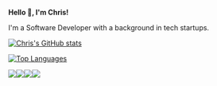 **Hello 👋, I'm Chris!** 

I'm a Software Developer with a background in tech startups. 

[![Chris's GitHub stats](https://github-readme-stats.vercel.app/api?username=CLRM1&show_icons=true&theme=vue)](#)

[![Top Languages](https://github-readme-stats.vercel.app/api/top-langs/?username=clrm1&layout=compact&theme=vue)](#)

<img src="https://img.shields.io/badge/Ruby_on_Rails-CC0000?style=for-the-badge&logo=ruby-on-rails&logoColor=white" /><img src="https://img.shields.io/badge/HTML5-E34F26?style=for-the-badge&logo=html5&logoColor=white" /><img src="https://img.shields.io/badge/CSS3-1572B6?style=for-the-badge&logo=css3&logoColor=white" /><img src="https://img.shields.io/badge/Heroku-430098?style=for-the-badge&logo=heroku&logoColor=white" />

